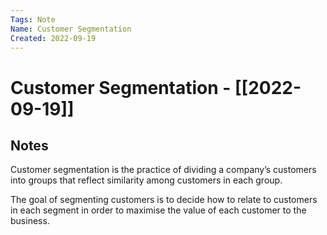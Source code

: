 ```yaml
---
Tags: Note
Name: Customer Segmentation
Created: 2022-09-19
---
```

# Customer Segmentation - [[2022-09-19]]
## Notes
Customer segmentation is the practice of dividing a company’s customers into groups that reflect similarity among customers in each group.

The goal of segmenting customers is to decide how to relate to customers in each segment in order to maximise the value of each customer to the business.